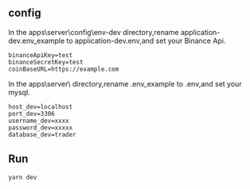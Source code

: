 
## config
In the apps\server\config\env-dev directory,rename application-dev.env_example to application-dev.env,and set your 
Binance Api.
```
binanceApiKey=test
binanceSecretKey=test
coinBaseURL=https://example.com
```
In the apps\server\ directory,rename .env_example to .env,and set your mysql.
```
host_dev=localhost
port_dev=3306
username_dev=xxxx
password_dev=xxxxx
database_dev=trader
```

## Run
```
yarn dev
```
